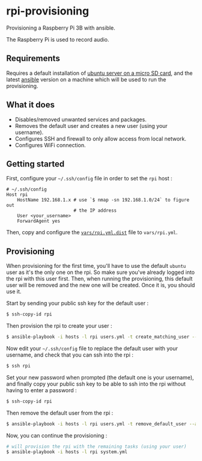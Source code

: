 # rpi-provisioning

Provisioning a Raspberry Pi 3B with ansible.

The Raspberry Pi is used to record audio.

## Requirements

Requires a default installation of [ubuntu server on a micro SD card](https://ubuntu.com/tutorials/how-to-install-ubuntu-on-your-raspberry-pi#1-overview),
and the latest [ansible](https://docs.ansible.com/ansible/latest/installation_guide/intro_installation.html)
version on a machine which will be used to run the provisioning.

## What it does

- Disables/removed unwanted services and packages.
- Removes the default user and creates a new user (using your username).
- Configures SSH and firewall to only allow access from local network.
- Configures WiFi connection.

## Getting started

First, configure your `~/.ssh/config` file in order to set the `rpi` host :

```
# ~/.ssh/config
Host rpi
    HostName 192.168.1.x # use `$ nmap -sn 192.168.1.0/24` to figure out
                         # the IP address
    User <your_username>
    ForwardAgent yes
```

Then, copy and configure the [`vars/rpi.yml.dist`](/vars/rpi.yml.dist) file to
`vars/rpi.yml`.

## Provisioning

When provisioning for the first time, you'll have to use the default `ubuntu`
user as it's the only one on the rpi. So make sure you've already logged into
the rpi with this user first. Then, when running the provisioning,
this default user will be removed and the new one will be created. Once it is,
you should use it.

Start by sending your public ssh key for the default user :

```bash
$ ssh-copy-id rpi
```

Then provision the rpi to create your user :

```bash
$ ansible-playbook -i hosts -l rpi users.yml -t create_matching_user --ask-become-pass
```

Now edit your `~/.ssh/config` file to replace the default user with your
username, and check that you can ssh into the rpi :

```bash
$ ssh rpi
```

Set your new password when prompted (the default one is your username), and
finally copy your public ssh key to be able to ssh into the rpi without having
to enter a password :

```bash
$ ssh-copy-id rpi
```

Then remove the default user from the rpi :

```bash
$ ansible-playbook -i hosts -l rpi users.yml -t remove_default_user --ask-become-pass
```

Now, you can continue the provisioning :

```bash
# will provision the rpi with the remaining tasks (using your user)
$ ansible-playbook -i hosts -l rpi system.yml
```
